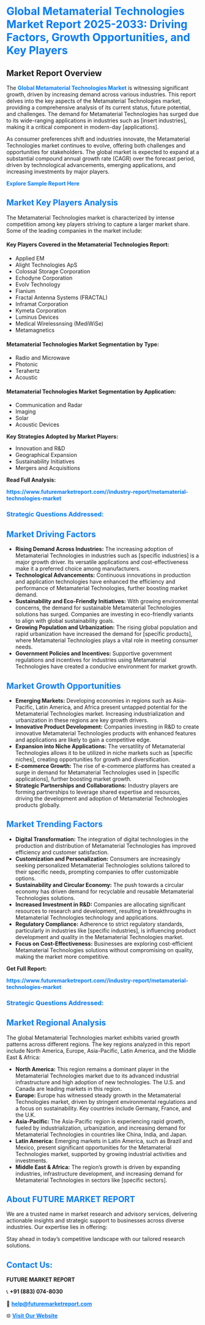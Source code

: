 <h1 style="color: #007BFF;">Global Metamaterial Technologies Market Report 2025-2033: Driving Factors, Growth Opportunities, and Key Players</h1>

<section id="overview">
<h2>Market Report Overview</h2>
<p>The <a href="https://www.futuremarketreport.com//industry-report/metamaterial-technologies-market" style="color: #007BFF; text-decoration: none;"><strong>Global Metamaterial Technologies Market</strong></a> is witnessing significant growth, driven by increasing demand across various industries. This report delves into the key aspects of the Metamaterial Technologies market, providing a comprehensive analysis of its current status, future potential, and challenges. The demand for Metamaterial Technologies has surged due to its wide-ranging applications in industries such as [insert industries], making it a critical component in modern-day [applications].</p>
<p>As consumer preferences shift and industries innovate, the Metamaterial Technologies market continues to evolve, offering both challenges and opportunities for stakeholders. The global market is expected to expand at a substantial compound annual growth rate (CAGR) over the forecast period, driven by technological advancements, emerging applications, and increasing investments by major players.</p>
</section>

<section id="overview">
<p><a href="https://www.futuremarketreport.com//request-sample/reportId=61281" style="color: #007BFF; text-decoration: none;"><strong>Explore Sample Report Here</strong></a></p>
</section>

<section id="key-players">
<h2 style="color: #007BFF;">Market Key Players Analysis</h2>
<p>The Metamaterial Technologies market is characterized by intense competition among key players striving to capture a larger market share. Some of the leading companies in the market include:</p>
<h4>Key Players Covered in the Metamaterial Technologies Report:</h4>
<ul><li>Applied EM</li><li>Alight Technologies ApS</li><li>Colossal Storage Corporation</li><li>Echodyne Corporation</li><li>Evolv Technology</li><li>Fianium</li><li>Fractal Antenna Systems (FRACTAL)</li><li>Inframat Corporation</li><li>Kymeta Corporation</li><li>Luminus Devices</li><li>Medical Wirelessnsing (MediWiSe)</li><li>Metamagnetics</li></ul>
<h4>Metamaterial Technologies Market Segmentation by Type:</h4>
<ul><li>Radio and Microwave</li><li>Photonic</li><li>Terahertz</li><li>Acoustic</li></ul>

<h4>Metamaterial Technologies Market Segmentation by Application:</h4>
<ul><li>Communication and Radar</li><li>Imaging</li><li>Solar</li><li>Acoustic Devices</li></ul>
<p><strong>Key Strategies Adopted by Market Players:</strong></p>
<ul>
<li>Innovation and R&D</li>
<li>Geographical Expansion</li>
<li>Sustainability Initiatives</li>
<li>Mergers and Acquisitions</li>
</ul>
</section>

<section>
<p><strong>Read Full Analysis: </strong></p><a href="https://www.futuremarketreport.com//industry-report/metamaterial-technologies-market" style="color: #007BFF; text-decoration: none;"><strong>https://www.futuremarketreport.com//industry-report/metamaterial-technologies-market</strong></a>
<h3 style="color: #007BFF;">Strategic Questions Addressed:</h3>
</section>

<section id="driving-factors">
<h2 style="color: #007BFF;">Market Driving Factors</h2>
<ul>
<li><strong>Rising Demand Across Industries:</strong> The increasing adoption of Metamaterial Technologies in industries such as [specific industries] is a major growth driver. Its versatile applications and cost-effectiveness make it a preferred choice among manufacturers.</li>
<li><strong>Technological Advancements:</strong> Continuous innovations in production and application technologies have enhanced the efficiency and performance of Metamaterial Technologies, further boosting market demand.</li>
<li><strong>Sustainability and Eco-Friendly Initiatives:</strong> With growing environmental concerns, the demand for sustainable Metamaterial Technologies solutions has surged. Companies are investing in eco-friendly variants to align with global sustainability goals.</li>
<li><strong>Growing Population and Urbanization:</strong> The rising global population and rapid urbanization have increased the demand for [specific products], where Metamaterial Technologies plays a vital role in meeting consumer needs.</li>
<li><strong>Government Policies and Incentives:</strong> Supportive government regulations and incentives for industries using Metamaterial Technologies have created a conducive environment for market growth.</li>
</ul>
</section>

<section id="growth-opportunities">
<h2 style="color: #007BFF;">Market Growth Opportunities</h2>
<ul>
<li><strong>Emerging Markets:</strong> Developing economies in regions such as Asia-Pacific, Latin America, and Africa present untapped potential for the Metamaterial Technologies market. Increasing industrialization and urbanization in these regions are key growth drivers.</li>
<li><strong>Innovative Product Development:</strong> Companies investing in R&D to create innovative Metamaterial Technologies products with enhanced features and applications are likely to gain a competitive edge.</li>
<li><strong>Expansion into Niche Applications:</strong> The versatility of Metamaterial Technologies allows it to be utilized in niche markets such as [specific niches], creating opportunities for growth and diversification.</li>
<li><strong>E-commerce Growth:</strong> The rise of e-commerce platforms has created a surge in demand for Metamaterial Technologies used in [specific applications], further boosting market growth.</li>
<li><strong>Strategic Partnerships and Collaborations:</strong> Industry players are forming partnerships to leverage shared expertise and resources, driving the development and adoption of Metamaterial Technologies products globally.</li>
</ul>
</section>

<section id="trending-factors">
<h2 style="color: #007BFF;">Market Trending Factors</h2>
<ul>
<li><strong>Digital Transformation:</strong> The integration of digital technologies in the production and distribution of Metamaterial Technologies has improved efficiency and customer satisfaction.</li>
<li><strong>Customization and Personalization:</strong> Consumers are increasingly seeking personalized Metamaterial Technologies solutions tailored to their specific needs, prompting companies to offer customizable options.</li>
<li><strong>Sustainability and Circular Economy:</strong> The push towards a circular economy has driven demand for recyclable and reusable Metamaterial Technologies solutions.</li>
<li><strong>Increased Investment in R&D:</strong> Companies are allocating significant resources to research and development, resulting in breakthroughs in Metamaterial Technologies technology and applications.</li>
<li><strong>Regulatory Compliance:</strong> Adherence to strict regulatory standards, particularly in industries like [specific industries], is influencing product development and quality in the Metamaterial Technologies market.</li>
<li><strong>Focus on Cost-Effectiveness:</strong> Businesses are exploring cost-efficient Metamaterial Technologies solutions without compromising on quality, making the market more competitive.</li>
</ul>
</section>

<section>
<p><strong>Get Full Report: </strong></p><a href="https://www.futuremarketreport.com//industry-report/metamaterial-technologies-market" style="color: #007BFF; text-decoration: none;"><strong>https://www.futuremarketreport.com//industry-report/metamaterial-technologies-market</strong></a>
<h3 style="color: #007BFF;">Strategic Questions Addressed:</h3>
</section>


<section id="regional-analysis">
<h2 style="color: #007BFF;">Market Regional Analysis</h2>
<p>The global Metamaterial Technologies market exhibits varied growth patterns across different regions. The key regions analyzed in this report include North America, Europe, Asia-Pacific, Latin America, and the Middle East & Africa:</p>
<ul>
<li><strong>North America:</strong> This region remains a dominant player in the Metamaterial Technologies market due to its advanced industrial infrastructure and high adoption of new technologies. The U.S. and Canada are leading markets in this region.</li>
<li><strong>Europe:</strong> Europe has witnessed steady growth in the Metamaterial Technologies market, driven by stringent environmental regulations and a focus on sustainability. Key countries include Germany, France, and the U.K.</li>
<li><strong>Asia-Pacific:</strong> The Asia-Pacific region is experiencing rapid growth, fueled by industrialization, urbanization, and increasing demand for Metamaterial Technologies in countries like China, India, and Japan.</li>
<li><strong>Latin America:</strong> Emerging markets in Latin America, such as Brazil and Mexico, present significant opportunities for the Metamaterial Technologies market, supported by growing industrial activities and investments.</li>
<li><strong>Middle East & Africa:</strong> The region’s growth is driven by expanding industries, infrastructure development, and increasing demand for Metamaterial Technologies in sectors like [specific sectors].</li>
</ul>
</section>

<footer>
<h2 style="color: #007BFF;">About FUTURE MARKET REPORT</h2>
<p>We are a trusted name in market research and advisory services, delivering actionable insights and strategic support to businesses across diverse industries. Our expertise lies in offering:</p>

<p>Stay ahead in today’s competitive landscape with our tailored research solutions.</p>

<h2 style="color: #007BFF;">Contact Us:</h2>
<p><strong>FUTURE MARKET REPORT</strong></p>
<p>📞 <strong>+91 (883) 074-8030</strong></p>
<p>📧 <strong><a href="mailto:help@futuremarketreport.com" style="color: #007BFF;">help@futuremarketreport.com</a></strong></p>
<p>🌐 <strong><a href="https://www.futuremarketreport.com/" style="color: #007BFF;">Visit Our Website</a></strong></p>
</footer>